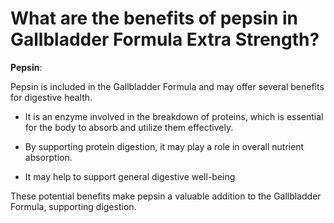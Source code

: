 # What are the benefits of pepsin in Gallbladder Formula Extra Strength?

**Pepsin**:

Pepsin is included in the Gallbladder Formula and may offer several benefits for digestive health. 

- It is an enzyme involved in the breakdown of proteins, which is essential for the body to absorb and utilize them effectively. 

- By supporting protein digestion, it may play a role in overall nutrient absorption. 

- It may help to support general digestive well-being 

These potential benefits make pepsin a valuable addition to the Gallbladder Formula, supporting digestion.